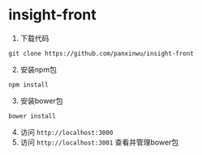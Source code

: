 # insight-front
1. 下载代码
```
git clone https://github.com/panxinwu/insight-front
```
2. 安装npm包
```
npm install
```
3. 安装bower包
```
bower install
```
4. 访问 `http://localhost:3000`
5. 访问 `http://localhost:3001` 查看并管理bower包
